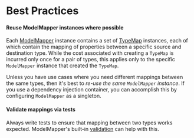# Best Practices

#### Reuse ModelMapper instances where possible

Each [ModelMapper](http://modelmapper.org/javadoc/org/modelmapper/ModelMapper.html) instance contains a set of [TypeMap](http://modelmapper.org/javadoc/org/modelmapper/TypeMap.html) instances, each of which contain the mapping of properties between a specific source and destination type. While the cost associated with creating a `TypeMap` is incurred only once for a pair of types, this applies only to the specific `ModelMapper` instance that created the `TypeMap`.

Unless you have use cases where you need different mappings between the same types, then it's best to _re-use the same `ModelMapper` instance_. If you use a dependency injection container, you can accomplish this by configuring `ModelMapper` as a singleton.

#### Validate mappings via tests

Always write tests to ensure that mapping between two types works expected. ModelMapper's built-in [validation](/user-manual/validation/) can help with this.
